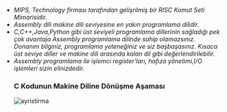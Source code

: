 <ul>
  <li><i>MIPS, Technology firması tarafından gelişrilmiş bir RISC Komut Seti Mimarisidir.</i></li>

<li><i>Assembly dili makine dili seviyesine en yakın programlama dilidir.</i></li>

 <li><i>C,C++,Java,Python gibi üst seviyeli programlama dillerinin sağladığı pek çok avantaja Assembly programlama dilinde sahip olamazsınız. Donanım bilginiz,
   programlama yeteneğiniz ve siz başbaşasınız. Kısaca üst seviye diller ve makine dili arasında kalan dil gibi değerlendirilebilir.</i></li>
  <li><i>Assembly programlama ile işlemci register'ları, hafıza yönetimi,I/O işlemleri sizin elinizdedir.</i></li>

  <h3>C Kodunun Makine Diline Dönüşme Aşaması</h3>
  
![ayristirma](https://user-images.githubusercontent.com/63861144/173810330-4d10440e-d2a9-42d5-9461-fbe8141221c6.png)
